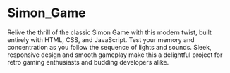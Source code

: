 # Simon_Game
Relive the thrill of the classic Simon Game with this modern twist, built entirely with HTML, CSS, and JavaScript. Test your memory and concentration as you follow the sequence of lights and sounds. Sleek, responsive design and smooth gameplay make this a delightful project for retro gaming enthusiasts and budding developers alike. 
